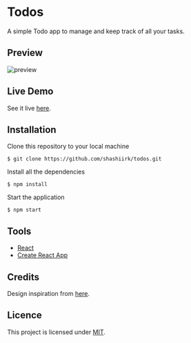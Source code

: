 # Todos

A simple Todo app to manage and keep track of all your tasks.

## Preview

![preview](https://user-images.githubusercontent.com/48406108/126071991-d48be036-866a-4b74-9e1b-56d75bdaef3c.png)

## Live Demo

See it live [here](https://shashiirk.github.io/todos).

## Installation

Clone this repository to your local machine

```
$ git clone https://github.com/shashiirk/todos.git
```

Install all the dependencies

```
$ npm install
```

Start the application

```
$ npm start
```

## Tools

- [React](https://reactjs.org)
- [Create React App](https://create-react-app.dev/)

## Credits

Design inspiration from [here](https://dribbble.com/shots/15185058).

## Licence

This project is licensed under [MIT](https://choosealicense.com/licenses/mit).
